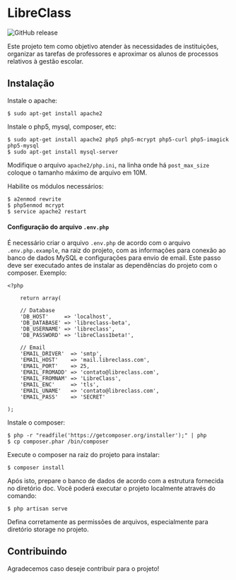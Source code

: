 # LibreClass

![GitHub release](https://img.shields.io/badge/Vers%C3%A3o-0.2.2-green.svg)

Este projeto tem como objetivo atender às necessidades de instituições, organizar as tarefas de professores e aproximar os alunos de processos relativos à gestão escolar.

## Instalação

Instale o apache:

    $ sudo apt-get install apache2

Instale o php5, mysql, composer, etc:

    $ sudo apt-get install apache2 php5 php5-mcrypt php5-curl php5-imagick php5-mysql
    $ sudo apt-get install mysql-server

Modifique o arquivo `apache2/php.ini`, na linha onde há `post_max_size` coloque o tamanho máximo de arquivo em 10M.

Habilite os módulos necessários:

    $ a2enmod rewrite
    $ php5enmod mcrypt
    $ service apache2 restart

#### Configuração do arquivo `.env.php`

É necessário criar o arquivo `.env.php` de acordo com o arquivo `.env.php.example`, na raiz do projeto, com as informações para conexão ao banco de dados MySQL e configurações para envio de email. Este passo deve ser executado antes de instalar as dependências do projeto com o composer. Exemplo:

    <?php
    
        return array(

        // Database
        'DB_HOST'     => 'localhost',
        'DB_DATABASE' => 'libreclass-beta',
        'DB_USERNAME' => 'libreclass',
        'DB_PASSWORD' => 'libreClass1beta!',

        // Email
        'EMAIL_DRIVER'  => 'smtp',
        'EMAIL_HOST'    => 'mail.libreclass.com',
        'EMAIL_PORT'    => 25,
        'EMAIL_FROMADD' => 'contato@libreclass.com',
        'EMAIL_FROMNAM' => 'LibreClass',
        'EMAIL_ENC'     => 'tls',
        'EMAIL_UNAME'   => 'contato@libreclass.com',
        'EMAIL_PASS'    => 'SECRET'

    );

Instale o composer:

    $ php -r "readfile('https://getcomposer.org/installer');" | php
    $ cp composer.phar /bin/composer

Execute o composer na raiz do projeto para instalar:

    $ composer install

Após isto, prepare o banco de dados de acordo com a estrutura fornecida no diretório doc. Você poderá executar o projeto localmente através do comando:

    $ php artisan serve

Defina corretamente as permissões de arquivos, especialmente para diretório storage no projeto.

## Contribuindo

Agradecemos caso deseje contribuir para o projeto!
